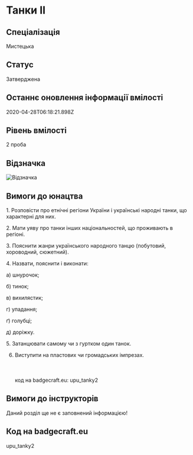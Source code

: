 # Танки ІІ

## Спеціалізація

Мистецька

## Статус

Затверджена

## Останнє оновлення інформації вмілості

2020-04-28T06:18:21.898Z

## Рівень вмілості

2 проба

## Відзначка

![Відзначка](../images/Tanky_II/______________2.jpg)

## Вимоги до юнацтва

<p>1. Розповісти про етнічні регіони України і українські народні
танки, що характерні для них.</p>

<p>2. Мати уяву про танки інших національностей, що проживають в
регіоні.</p>

<p>3. Пояснити жанри українського народного танцю (побутовий,
хороводний, сюжетний).</p>

<p>4. Назвати, пояснити і виконати:</p>

<p>а) шнурочок;</p>

<p>б) тинок;</p>

<p>в) вихилястик;</p>

<p>г) упадання;</p>

<p>ґ) голубці;</p>

<p>д) доріжку.</p>

<p>5. Затанцювати самому чи з гуртком один танок.</p>

6. Виступити на пластових чи громадських імпрезах.<br><br><br><br>код на badgecraft.eu: upu_tanky2<br>

## Вимоги до інструкторів

Даний розділ ще не є заповнений інформацією!

## Код на badgecraft.eu

upu_tanky2